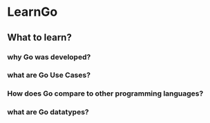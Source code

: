 # LearnGo

## What to learn?

### why Go was developed?

### what are Go Use Cases?
### How does Go compare to other programming languages?  

### what are Go datatypes? 

